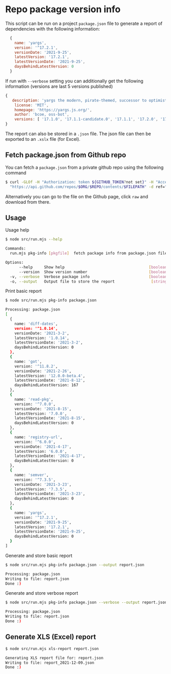 # Repo package version info

This script can be run on a project `package.json` file to generate a report of dependencies with the following information:

```js
  {
    name: 'yargs',
    version: '^17.2.1',
    versionDate: '2021-9-25',
    latestVersion: '17.2.1',
    latestVersionDate: '2021-9-25',
    daysBehindLatestVersion: 0    
  }
```

If run with `--verbose` setting you can additionally get the following information (versions are last 5 versions published)

```js
{
   description: 'yargs the modern, pirate-themed, successor to optimist.',
    license: 'MIT',
    homepage: 'https://yargs.js.org/',
    author: 'bcoe, oss-bot',
    versions: [ '17.1.0', '17.1.1-candidate.0', '17.1.1', '17.2.0', '17.2.1' ]
}
```

The report can also be stored in a `.json` file. The json file can then be exported to an `.xslx` file (for Excel).

## Fetch package.json from Github repo

You can fetch a `package.json` from a private github repo using the following command

```bash
$ curl -GLOf -H "Authorization: token ${GITHUB_TOKEN?not set}" -H "Accept: application/vnd.github.v4.raw" \
  "https://api.github.com/repos/$ORG/$REPO/contents/$FILEPATH" -d ref="$REVISION"
```

Alternatively you can go to the file on the Github page, click `raw` and download from there.

## Usage

Usage help

```bash
$ node src/run.mjs --help

Commands:
  run.mjs pkg-info [pkgfile]  fetch package info from package.json file

Options:
      --help     Show help                                     [boolean]
      --version  Show version number                           [boolean]
  -v, --verbose  Verbose package info                          [boolean]
  -o, --output   Output file to store the report                [string]
  ```

Print basic report

```bash
$ node src/run.mjs pkg-info package.json

Processing: package.json
[
  {
    name: 'diff-dates',
    version: '^1.0.14',
    versionDate: '2021-3-2',
    latestVersion: '1.0.14',
    latestVersionDate: '2021-3-2',
    daysBehindLatestVersion: 0
  },
  {
    name: 'got',
    version: '^11.8.2',
    versionDate: '2021-2-26',
    latestVersion: '12.0.0-beta.4',
    latestVersionDate: '2021-8-12',
    daysBehindLatestVersion: 167
  },
  {
    name: 'read-pkg',
    version: '^7.0.0',
    versionDate: '2021-8-15',
    latestVersion: '7.0.0',
    latestVersionDate: '2021-8-15',
    daysBehindLatestVersion: 0
  },
  {
    name: 'registry-url',
    version: '^6.0.0',
    versionDate: '2021-4-17',
    latestVersion: '6.0.0',
    latestVersionDate: '2021-4-17',
    daysBehindLatestVersion: 0
  },
  {
    name: 'semver',
    version: '^7.3.5',
    versionDate: '2021-3-23',
    latestVersion: '7.3.5',
    latestVersionDate: '2021-3-23',
    daysBehindLatestVersion: 0
  },
  {
    name: 'yargs',
    version: '^17.2.1',
    versionDate: '2021-9-25',
    latestVersion: '17.2.1',
    latestVersionDate: '2021-9-25',
    daysBehindLatestVersion: 0
  }
]
```

Generate and store basic report

```bash
$ node src/run.mjs pkg-info package.json --output report.json

Processing: package.json
Writing to file: report.json
Done :)
```

Generate and store verbose report

```bash
$ node src/run.mjs pkg-info package.json --verbose --output report.json

Processing: package.json
Writing to file: report.json
Done :)

```

## Generate XLS (Excel) report

```bash
$ node src/run.mjs xls-report report.json

Generating XLS report file for: report.json
Writing to file: report_2021-12-09.json
Done :)
```
